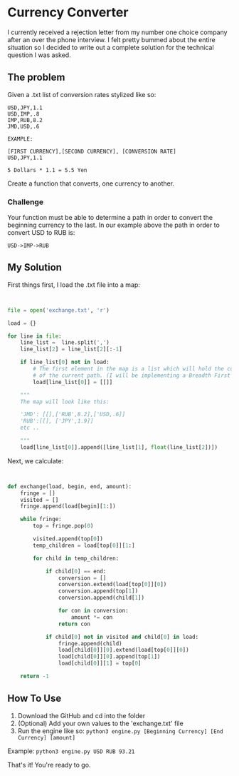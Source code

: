 # Currency Converter

I currently received a rejection letter from my number one choice company after an over the phone interview.
I felt pretty bummed about the entire situation so I decided to write out a complete solution for the technical question I was asked.

## The problem

Given a .txt list of conversion rates stylized like so:

```
USD,JPY,1.1
USD,IMP,.8
IMP,RUB,8.2
JMD,USD,.6

EXAMPLE:

[FIRST CURRENCY],[SECOND CURRENCY], [CONVERSION RATE]
USD,JPY,1.1

5 Dollars * 1.1 = 5.5 Yen
```

Create a function that converts, one currency to another.

### Challenge

Your function must be able to determine a path in order to convert the beginning currency to the last. In our example above the path in order to convert USD to RUB is:

```
USD->IMP->RUB
```

## My Solution

First things first, I load the .txt file into a map:

```python


file = open('exchange.txt', 'r')

load = {}

for line in file:
    line_list =  line.split(',')
    line_list[2] = line_list[2][:-1]

    if line_list[0] not in load:
        # The first element in the map is a list which will hold the conversion rates 
        # of the current path. (I will be implementing a Breadth First Search to  find the path)
        load[line_list[0]] = [[]]

    """
    The map will look like this:

    'JMD': [[],['RUB',8.2],['USD,.6]]
    'RUB':[[], ['JPY',1.9]]
    etc ..

    """
    load[line_list[0]].append([line_list[1], float(line_list[2])])
```

Next, we calculate:

```python


def exchange(load, begin, end, amount):
    fringe = []
    visited = []
    fringe.append(load[begin][1:])

    while fringe:
        top = fringe.pop(0)

        visited.append(top[0])
        temp_children = load[top[0]][1:]

        for child in temp_children:

            if child[0] == end:
                conversion = []
                conversion.extend(load[top[0]][0])
                conversion.append(top[1])
                conversion.append(child[1])

                for con in conversion:
                    amount *= con
                return con

            if child[0] not in visited and child[0] in load: 
                fringe.append(child)
                load[child[0]][0].extend(load[top[0]][0])
                load[child[0]][0].append(top[1])
                load[child[0]][1] = top[0]

    return -1

```

## How To Use

1. Download the GitHub and cd into the folder
2. (Optional) Add your own values to the 'exchange.txt' file
3. Run the engine like so: `python3 engine.py [Beginning Currency] [End Currency] [amount]`

Example: `python3 engine.py USD RUB 93.21`

That's it! You're ready to go.
